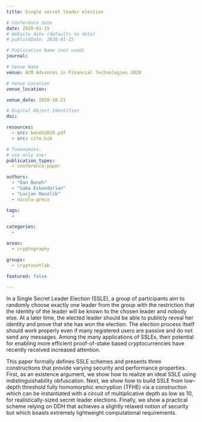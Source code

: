 ```yaml
---
title: Single secret leader election

# Conference date
date: 2020-01-15
# Website date (defaults to date)
# publishDate: 2020-01-15

# Publication Name (not used)
journal:

# Venue Name
venue: ACM Advances in Financial Technologies 2020

# Venue Location
venue_location:

venue_date: 2020-10-21

# Digital Object Identifier
doi:

resources:
  - src: boneh2020.pdf
  - src: cite.bib

# Taxonomies:
# use only one!
publication_types:
  - conference-paper

authors:
  - "Dan Boneh"
  - "Saba Eskandarian"
  - "Lucjan Hanzlik"
  - nicola-greco

tags:
  -

categories:
  -

areas:
  - cryptography

groups:
  - cryptonetlab

featured: false

---
```


In a Single Secret Leader Election (SSLE), a group of participants aim to randomly choose exactly one leader from the group with the restriction that the identity of the leader will be known to the chosen leader and nobody else. At a later time, the elected leader should be able to publicly reveal her identity and prove that she has won the election. The election process itself should work properly even if many registered users are passive and do not send any messages. Among the many applications of SSLEs, their potential for enabling more efficient proof-of-stake based cryptocurrencies have recently received increased attention.

This paper formally defines SSLE schemes and presents three constructions that provide varying security and performance properties. First, as an existence argument, we show how to realize an ideal SSLE using indistinguishability obfuscation. Next, we show how to build SSLE from low-depth threshold fully homomorphic encryption (TFHE) via a construction which can be instantiated with a circuit of multiplicative depth as low as 10, for realistically-sized secret leader elections. Finally, we show a practical scheme relying on DDH that achieves a slightly relaxed notion of security but which boasts extremely lightweight computational requirements.
